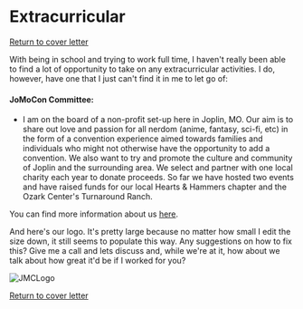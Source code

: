 # Extracurricular

[Return to cover letter](https://github.com/SJTapia/resume/tree/main)

With being in school and trying to work full time, I haven't really been able to find a lot of opportunity to take on any extracurricular activities. I do, however, have one that I just can't find it in me to let go of:

#### JoMoCon Committee:
- I am on the board of a non-profit set-up here in Joplin, MO. Our aim is to share out love and passion for all nerdom (anime, fantasy, sci-fi, etc) in the form of a convention experience aimed towards families and individuals who might not otherwise have the opportunity to add a convention. We also want to try and promote the culture and community of Joplin and the surrounding area. We select and partner with one local charity each year to donate proceeds. So far we have hosted two events and have raised funds for our local Hearts & Hammers chapter and the Ozark Center's Turnaround Ranch.

You can find more information about us [here](https://www.jomocon.org).

And here's our logo. It's pretty large because no matter how small I edit the size down, it still seems to populate this way. Any suggestions on how to fix this? Give me a call and lets discuss and, while we're at it, how about we talk about how great it'd be if I worked for you?

![JMCLogo](https://user-images.githubusercontent.com/116113806/197320448-a08df63d-325a-47cd-8c59-219780b77260.png)

[Return to cover letter](https://github.com/SJTapia/resume/tree/main)
